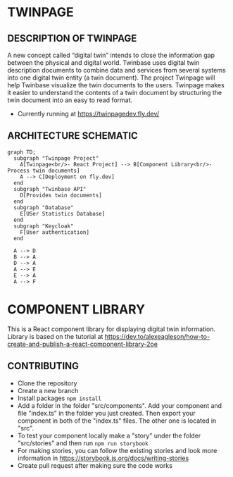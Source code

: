 # TWINPAGE
## DESCRIPTION OF TWINPAGE
A new concept called “digital twin” intends to close the information gap between the physical and digital world. Twinbase uses digital twin description documents to combine data and services from several systems into one digital twin entity (a twin document). The project Twinpage will help Twinbase visualize the twin documents to the users. Twinpage makes it easier to understand the contents of a twin document by structuring the twin document into an easy to read format.
- Currently running at https://twinpagedev.fly.dev/

## ARCHITECTURE SCHEMATIC

```mermaid
graph TD;
  subgraph "Twinpage Project" 
    A[Twinpage<br/>- React Project] --> B[Component Library<br/>- Process twin documents]
    A --> C[Deployment on fly.dev]
  end
  subgraph "Twinbase API" 
    D[Provides twin documents]
  end
  subgraph "Database" 
    E[USer Statistics Database]
  end
  subgraph "Keycloak" 
    F[User authentication]
  end
  
  A --> D
  B --> A
  D --> A
  A --> E
  E --> A
  A --> F
```

# COMPONENT LIBRARY
This is a React component library for displaying digital twin information. Library is based on the tutorial at https://dev.to/alexeagleson/how-to-create-and-publish-a-react-component-library-2oe

## CONTRIBUTING

- Clone the repository
- Create a new branch
- Install packages ```npm install```
- Add a folder in the folder "src/components". Add your component and file "index.ts" in the folder you just created. Then export your component in both of the "index.ts" files. The other one is located in "src".
- To test your component locally make a "story" under the folder "src/stories" and then run ```npm run storybook```
- For making stories, you can follow the existing stories and look more information in https://storybook.js.org/docs/writing-stories
 - Create pull request after making sure the code works
